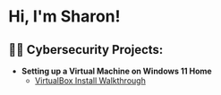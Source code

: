<h1>Hi, I'm Sharon! </h1>

<h2>👨‍💻 Cybersecurity Projects:</h2>

- <b>Setting up a Virtual Machine on Windows 11 Home</b>
  - [VirtualBox Install Walkthrough](https://github.com/sharontechnical2022/Virtual-Box-Install/edit/main/README.md)
